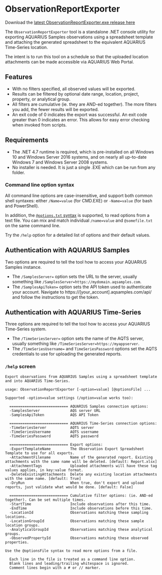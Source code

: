 ﻿# ObservationReportExporter

Download the [latest ObservationReportExporter.exe release here](../../../../../releases/latest)

The `ObservationReportExporter` tool is a standalone .NET console utility for exporting AQUARIUS Samples observations using a spreadsheet template and attaching the generated spreadsheet to the equivalent AQUARIUS Time-Series location.

The intent is to run this tool on a schedule so that the uploaded location attachments can be made accessible via AQUARIUS Web Portal.

## Features

- With no filters specified, all observed values will be exported.
- Results can be filtered by optional date range, location, project, property, or analytical group.
- All filters are cumulative (ie. they are AND-ed together). The more filters you add, the fewer results will be exported.
- An exit code of 0 indicates the export was successful. An exit code greater than 0 indicates an error. This allows for easy error checking when invoked from scripts.

## Requirements

- The .NET 4.7 runtime is required, which is pre-installed on all Windows 10 and Windows Server 2016 systems, and on nearly all up-to-date Windows 7 and Windows Server 2008 systems.
- No installer is needed. It is just a single .EXE which can be run from any folder.

### Command line option syntax

All command line options are case-insensitive, and support both common shell syntaxes: either `/Name=value` (for CMD.EXE) or `-Name=value` (for bash and PowerShell).

In addition, the [`@options.txt` syntax](https://github.com/AquaticInformatics/examples/wiki/Common-command-line-options) is supported, to read options from a text file. You can mix and match individual `/name=value` and `@somefile.txt` on the same command line.

Try the `/help` option for a detailed list of options and their default values.

## Authentication with AQUARIUS Samples

Two options are required to tell the tool how to access your AQUARIUS Samples instance.

- The `/SamplesServer=` option sets the URL to the server, usually something like `/SamplesServer=https://mydomain.aqsamples.com`.
- The `/SamplesApiToken=` option sets the API token used to authenticate your account. Navigate to https://[your_account].aqsamples.com/api/ and follow the instructions to get the token.


## Authentication with AQUARIUS Time-Series

Three options are required to tell the tool how to access your AQUARIUS Time-Series system.

- The `/TimeSeriesServer=` option sets the name of the AQTS server, usually something like `/TimeSeriesServer=https://myappserver`.
- The `/TimeSeriesUsername=` and `TimeSeriesPassword` options set the AQTS credentials to use for uploading the generated reports.

### `/help` screen

```
Export observations from AQUARIUS Samples using a spreadsheet template and into AQUARIUS Time-Series.

usage: ObservationReportExporter [-option=value] [@optionsFile] ...

Supported -option=value settings (/option=value works too):

  =========================== AQUARIUS Samples connection options:
  -SamplesServer              AQS server URL
  -SamplesApiToken            AQS API Token

  =========================== AQUARIUS Time-Series connection options:
  -TimeSeriesServer           AQTS server
  -TimeSeriesUsername         AQTS username
  -TimeSeriesPassword         AQTS password

  =========================== Export options:
  -ExportTemplateName         The Observation Export Spreadsheet Template to use for all exports.
  -AttachmentFilename         Name of the generated report. Existing attachments with the same name will be deleted. [default: Report.xlsx]
  -AttachmentTags             Uploaded attachments will have these tag values applies, in key:value format.
  -DeleteExistingAttachments  Delete any existing location attachments with the same name. [default: True]
  -DryRun                     When true, don't export and upload reports, just validate what would be done. [default: False]

  =========================== Cumulative filter options: (ie. AND-ed together). Can be set multiple times.
  -StartTime                  Include observations after this time.
  -EndTime                    Include observations before this time.
  -LocationId                 Observations matching these sampling locations.
  -LocationGroupId            Observations matching these sample location groups.
  -AnalyticalGroupId          Observations matching these analytical groups.
  -ObservedPropertyId         Observations matching these observed properties.

Use the @optionsFile syntax to read more options from a file.

  Each line in the file is treated as a command line option.
  Blank lines and leading/trailing whitespace is ignored.
  Comment lines begin with a # or // marker.
```
